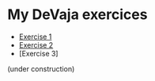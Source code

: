 # My DeVaja exercices

- [Exercise 1](https://github.com/tickBit/DeVaja/exercise1)
- [Exercise 2](https://github.com/tickBit/DeVaja/exercise2)
- [Exercise 3]

(under construction)